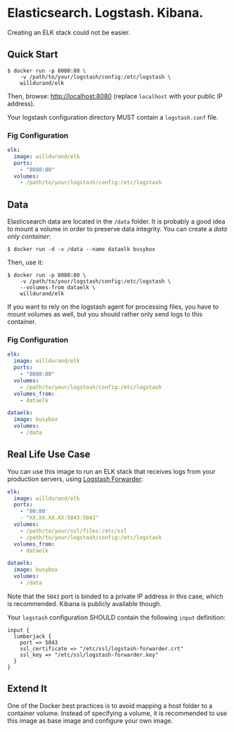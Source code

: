 Elasticsearch. Logstash. Kibana.
================================

Creating an ELK stack could not be easier.

Quick Start
-----------

```
$ docker run -p 8080:80 \
    -v /path/to/your/logstash/config:/etc/logstash \
    willdurand/elk
```

Then, browse: [http://localhost:8080](http://localhost:8080) (replace
`localhost` with your public IP address).

Your logstash configuration directory MUST contain a `logstash.conf` file.

### Fig Configuration

``` yaml
elk:
  image: willdurand/elk
  ports:
    - "8080:80"
  volumes:
    - /path/to/your/logstash/config:/etc/logstash
```


Data
----

Elasticsearch data are located in the `/data` folder. It is probably a good idea
to mount a volume in order to preserve data integrity. You can create a _data
only container_:

```
$ docker run -d -v /data --name dataelk busybox
```

Then, use it:

```
$ docker run -p 8080:80 \
    -v /path/to/your/logstash/config:/etc/logstash \
    --volumes-from dataelk \
    willdurand/elk
```

If you want to rely on the logstash agent for processing files, you have to
mount volumes as well, but you should rather only send logs to this container.

### Fig Configuration

``` yaml
elk:
  image: willdurand/elk
  ports:
    - "8080:80"
  volumes:
    - /path/to/your/logstash/config:/etc/logstash
  volumes_from:
    - dataelk

dataelk:
  image: busybox
  volumes:
    - /data
```


Real Life Use Case
------------------

You can use this image to run an ELK stack that receives logs from your
production servers, using [Logstash
Forwarder](https://github.com/willdurand/docker-logstash-forwarder):

``` yaml
elk:
  image: willdurand/elk
  ports:
    - "80:80'
    - "XX.XX.XX.XX:5043:5043"
  volumes:
    - /path/to/your/ssl/files:/etc/ssl
    - /path/to/your/logstash/config:/etc/logstash
  volumes_from:
    - dataelk

dataelk:
  image: busybox
  volumes:
    - /data
```

Note that the `5043` port is binded to a private IP address in this case, which
is recommended. Kibana is publicly available though.

Your `logstash` configuration SHOULD contain the following `input` definition:

```
input {
  lumberjack {
    port => 5043
    ssl_certificate => "/etc/ssl/logstash-forwarder.crt"
    ssl_key => "/etc/ssl/logstash-forwarder.key"
  }
}
```


Extend It
---------

One of the Docker best practices is to avoid mapping a host folder to a
container volume. Instead of specifying a volume, it is recommended to use this
image as base image and configure your own image.
